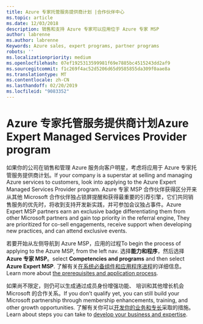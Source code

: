 ```yaml
---
title: Azure 专家托管服务提供商计划 |合作伙伴中心
ms.topic: article
ms.date: 12/03/2018
description: 销售和支持 Azure 专家可以应用位于 Azure 专家 MSP
author: labrenne
ms.author: labrenne
Keywords: Azure sales, expert programs, partner programs
robots: ''
ms.localizationpriority: medium
ms.openlocfilehash: 07ef1925313599981f69e7885bc4515243dd2af9
ms.sourcegitcommit: f1c269f4ac52d5206d65d9585855da309f0aae8a
ms.translationtype: MT
ms.contentlocale: zh-CN
ms.lasthandoff: 02/20/2019
ms.locfileid: "9083352"
---
```

# <a name="azure-expert-managed-services-provider-program"></a><span data-ttu-id="be2db-103">Azure 专家托管服务提供商计划</span><span class="sxs-lookup"><span data-stu-id="be2db-103">Azure Expert Managed Services Provider program</span></span>


<span data-ttu-id="be2db-104">如果你的公司在销售和管理 Azure 服务向客户明星，考虑将应用于 Azure 专家托管服务提供商计划。</span><span class="sxs-lookup"><span data-stu-id="be2db-104">If your company is a superstar at selling and managing Azure services to customers, look into applying to the Azure Expert Managed Services Provider program.</span></span> <span data-ttu-id="be2db-105">Azure 专家 MSP 合作伙伴获得区分开来从其他 Microsoft 合作伙伴独占锁屏提醒和获得最重要的引荐引擎，它们共同销售服务的优先时，将收到支持开发新实践，并可参加会议独占事件。</span><span class="sxs-lookup"><span data-stu-id="be2db-105">Azure Expert MSP partners earn an exclusive badge differentiating them from other Microsoft partners and gain top priority in the referral engine, They are prioritized for co-sell engagements, receive support when developing new practices, and can attend exclusive events.</span></span>

<span data-ttu-id="be2db-106">若要开始从左侧导航到 Azure MSP，应用的过程</span><span class="sxs-lookup"><span data-stu-id="be2db-106">To begin the process of applying to the Azure MSP, from the left nav.</span></span> <span data-ttu-id="be2db-107">选择**能力和程序**，然后选择**Azure 专家 MSP**。</span><span class="sxs-lookup"><span data-stu-id="be2db-107">select **Competencies and programs** and then select **Azure Expert MSP**.</span></span> <span data-ttu-id="be2db-108">了解有关[在系统必备组件和应用程序进程](https://partner.microsoft.com/membership/azure-expert-msp)的详细信息。</span><span class="sxs-lookup"><span data-stu-id="be2db-108">Learn more about [the prerequisites and application process](https://partner.microsoft.com/membership/azure-expert-msp).</span></span> 

<span data-ttu-id="be2db-109">如果尚不限定，则仍可以生成通过成员身份增强功能、 培训和其他增长机会 Microsoft 的合作关系。</span><span class="sxs-lookup"><span data-stu-id="be2db-109">If you don’t qualify yet, you can still build your Microsoft partnership through membership enhancements, training, and other growth opportunities.</span></span>
<span data-ttu-id="be2db-110">了解有关你可以[开发你的业务和专长](https://partner.microsoft.com/membership/azure-expert-msp)采取的措施。</span><span class="sxs-lookup"><span data-stu-id="be2db-110">Learn about steps you can take to [develop your business and expertise](https://partner.microsoft.com/membership/azure-expert-msp).</span></span>

